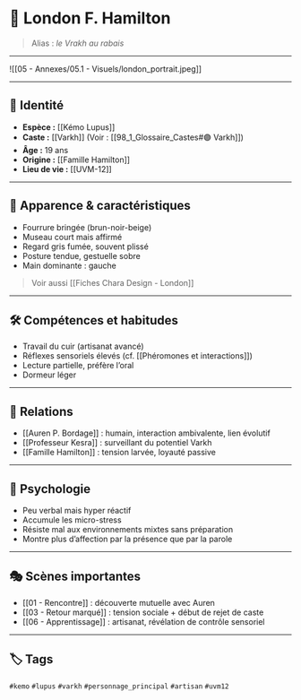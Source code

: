 # 🐺 London F. Hamilton

> Alias : *le Vrakh au rabais*

---
![[05 - Annexes/05.1 - Visuels/london_portrait.jpeg]]

---
## 👤 Identité

- **Espèce :** [[Kémo Lupus]]
- **Caste :** [[Varkh]] (Voir : [[98_1_Glossaire_Castes#🟣 Varkh]])
- **Âge :** 19 ans
- **Origine :** [[Famille Hamilton]]
- **Lieu de vie :** [[UVM-12]]

---

## 🧬 Apparence & caractéristiques

- Fourrure bringée (brun-noir-beige)
- Museau court mais affirmé
- Regard gris fumée, souvent plissé
- Posture tendue, gestuelle sobre
- Main dominante : gauche

> Voir aussi [[Fiches Chara Design - London]]

---

## 🛠️ Compétences et habitudes

- Travail du cuir (artisanat avancé)
- Réflexes sensoriels élevés (cf. [[Phéromones et interactions]])
- Lecture partielle, préfère l’oral
- Dormeur léger

---

## 💬 Relations

- [[Auren P. Bordage]] : humain, interaction ambivalente, lien évolutif
- [[Professeur Kesra]] : surveillant du potentiel Varkh
- [[Famille Hamilton]] : tension larvée, loyauté passive

---

## 🧠 Psychologie

- Peu verbal mais hyper réactif
- Accumule les micro-stress
- Résiste mal aux environnements mixtes sans préparation
- Montre plus d’affection par la présence que par la parole

---

## 🎭 Scènes importantes

- [[01 - Rencontre]] : découverte mutuelle avec Auren
- [[03 - Retour marqué]] : tension sociale + début de rejet de caste
- [[06 - Apprentissage]] : artisanat, révélation de contrôle sensoriel

---

## 🏷️ Tags

`#kemo` `#lupus` `#varkh` `#personnage_principal` `#artisan` `#uvm12`
